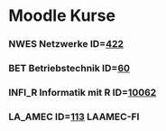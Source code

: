 # Moodle Kurse

### NWES Netzwerke ID=[422](https://moodle2.htlinn.ac.at/course/view.php?id=422)
### BET Betriebstechnik ID=[60](https://moodle2.htlinn.ac.at/course/view.php?id=60)
### INFI_R Informatik mit R ID=[10062](https://moodle2.htlinn.ac.at/course/view.php?id=10062)
### LA_AMEC ID=[113](https://moodle2.htlinn.ac.at/course/view.php?id=113) LAAMEC-FI
